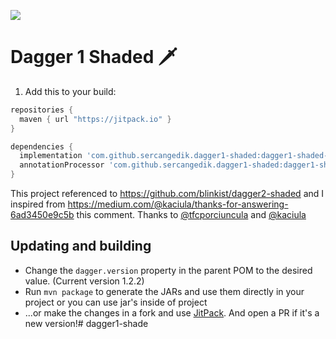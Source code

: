 [![](https://jitpack.io/v/sercangedik/dagger1-shaded.svg)](https://jitpack.io/#sercangedik/dagger1-shaded)


# Dagger 1 Shaded 🗡️

1. Add this to your build:

```groovy
repositories {
  maven { url "https://jitpack.io" }
}

dependencies {
  implementation 'com.github.sercangedik.dagger1-shaded:dagger1-shaded-library:0.0.1'
  annotationProcessor 'com.github.sercangedik.dagger1-shaded:dagger1-shaded-compiler:0.0.1'
}
```

This project referenced to https://github.com/blinkist/dagger2-shaded and I inspired from https://medium.com/@kaciula/thanks-for-answering-6ad3450e9c5b this comment. Thanks to [@tfcporciuncula](https://github.com/tfcporciuncula) and [@kaciula](https://github.com/kaciula)

## Updating and building

- Change the `dagger.version` property in the parent POM to the desired value. (Current version 1.2.2)
- Run `mvn package` to generate the JARs and use them directly in your project or you can use jar's inside of project
- ...or make the changes in a fork and use [JitPack](https://jitpack.io/). And open a PR if it's a new version!# dagger1-shade
